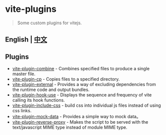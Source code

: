# vite-plugins

> Some custom plugins for vitejs.

## English | [中文](./README_zh_CN.md)

## Plugins

* [vite-plugin-combine](packages/vite-plugin-combine) - Combines specified files to produce a single master file.
* [vite-plugin-cp](packages/vite-plugin-cp) - Copies files to a specified directory.
* [vite-plugin-external](packages/vite-plugin-external) - Provides a way of excluding dependencies from the runtime code and output bundles.
* [vite-plugin-hook-use](packages/vite-plugin-hook-use) - Displays the sequence and frequency of vite calling its hook functions.
* [vite-plugin-include-css](packages/vite-plugin-include-css) - build css into individual js files instead of using css links.
* [vite-plugin-mock-data](packages/vite-plugin-mock-data) - Provides a simple way to mock data。
* [vite-plugin-reverse-proxy](packages/vite-plugin-reverse-proxy) - Makes the script to be served with the text/javascript MIME type instead of module MIME type.

